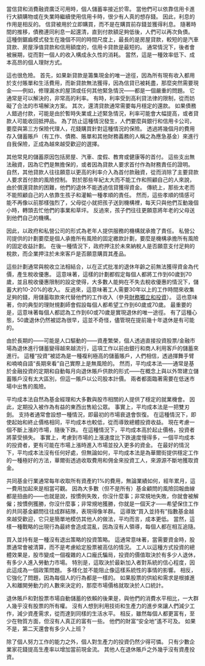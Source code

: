 當信貸和消費融資廣泛可用時，個人儲蓄率接近於零。
當他們可以依靠信用卡進行大額購物或在失業時繼續使用信用卡時，很少有人真的想存錢。
因此，利息的作用是相反的。
信貸被用於立即購買，而不是在購買前存錢並獲得利息。
隨著時間的推移，債務連同利息一起還清，直到付款額足夠低後，人們可以再次負債。
這種倒鋸齒模式發生在幾個不同的時間尺度上，最長的是房屋貸款，較短的是汽車貸款、房屋淨值貸款和信用額度的，信用卡貸款是最短的。
通常情況下，後者會被展期，從而對一個人的收入構成永久性的消耗。
當然，這是一種效率低下、成本高昂的個人理財方式。

這也很危險。
首先，如果新貸款是籌集現金的唯一途徑，因為所有現有收入都用於支付賬單和生活費用，而新貸款無法獲得，因為信貸已被耗盡，那麼突然需要現金——例如，修理漏水的屋頂或任何其他緊急情況——都是一個嚴重的問題。
它通常是可以解決的，非常高的利率。
有時，利率受到高利貸法律的限制，從而妨礙了合法的市場解決方案。
其次，還清貸款通常需要每月穩定的還款。
如果債務人錯過付款，可能是由於暫時失業或上述緊急情況，利率可能會大幅提高，或者貸款人可能收回抵押品。
為了防止這種情況發生，人們要麼與銀行和信用卡公司，要麼與第三方保險代理人，花錢購買針對這種情況的保險。
透過將幾個月的費用存入儲蓄賬戶（有工作、債務、賬單和其他財務義務的人稱之為應急基金）來進行自我保險，正成為越來越受歡迎的選擇。

其他常見的儲蓄原因包括房屋、汽車、度假、教育或健康等的首付。
這些支出無法融資，因為它們是無擔保的，或者因為貸款人要求首付作為財務責任的證明。
自然，其他貸款人往往願意以更高的利率介入為首付款融資，從而消除了主要貸款人要求首付款的風險控制。
對於那些年紀太大而不能工作和照顧自己的人來說，由於償還貸款的困難，他們的退休不能透過信貸獲得資金。
傳統上，那些太老而不能照顧自己的人依靠生孩子和灌輸一種孝順的責任。
然而，這些孝順的情感可能不再像以前那樣強烈了，父母從小就把孩子送到機構裡，每天只與他們互動幾個小時，轉頭去忙他們的事業和草坪。
反過來，孩子們往往更願意將年老的父母送到他們自己的機構。

因此，以政府和私營公司的形式為老年人提供服務的機構就承擔了責任。
私營公司提供的計劃要麼是個人承擔所有風險的固定繳款計劃，要麼是機構承擔所有風險的固定收益計劃。
在後一種情況下，政府押注於未來納稅人是否願意支付足夠的稅款，而企業押注於未來客戶是否願意購買其產品。

這些計劃通常與稅收立法相結合，以在正式批准的退休年齡之前無法獲得資金為代價，產生稅收優惠。
這意味著，這樣的計劃都假定每個人都將工作到60歲到70歲，並且稅收優惠限制的設定使得，大多數人能夠在不失去稅收優惠的情況下，儲蓄大約10-20%的收入。
反過來，這意味著工人需要30年以上的工作時間來收集足夠的錢，用儲蓄取款來代替他們的工作收入（參見[財務獨立和投資]()）。
這也意味著，你的典型的理財規劃師會假設每個人都希望工作到60歲或70歲。
最重要的是，這意味著每個人都認為工作到60或70歲是實現退休的唯一途徑。
有了這種心態，50歲退休仍然被認為很早，這並不奇怪，儘管現在提前幾十年退休是有可能的。

由於長期的——可能是人口驅動的——資產繁榮，個人透過直接投資股票/金融市場為退休進行儲蓄變得越來越流行，這項工作以前由銀行和商人利用客戶的儲蓄來進行。
這種“投資”被認為是一種複利極高的儲蓄賬戶，人們相信，透過揮舞手臂和喃喃自語“長期來看”自己實際上是無風險的。
然而，平均成本法——通常是基於金融投資的定期和自動每月向退休賬戶供款的形式——在概念上與以外幣建立儲蓄賬戶沒有太大區別，但這一賬戶以公司股本計價。
兩者都面臨著需要在低迷市場中出售的風險。

平均成本法自然為基金經理和大多數與股市相關的人提供了穩定的就業機會。
因此，定期投入被作為有益的東西出售給公眾。
事實上，平均成本法是一把雙刃劍。
支持者通常會設想一種情況，即最初的市場衰退會恢復。
在這種情況下，即使起始和終止價格相同，平均成本也較低，從而導致總體投資收益。
現在考慮一個不斷上漲的市場，隨後下跌。
在這種情況下，平均成本高於起止價格，投資者將蒙受損失。
事實上，考慮到市場的上漲速度比下跌速度慢得多，一個平均成本的投資者，更有可能在市場上漲時進入市場並投入更多的資金。
在最好的情況下，平均成本法沒有任何好處，但無論如何，平均成本法是為華爾街提供穩定工作的一種極好的方法，華爾街透過收取費用和佣金來投資工人，來源源不斷地獲取資金。

共同基金行業通常每年收取所有資產約1%的費用，無論業績如何，經年累月，這一費用加起來是相當可觀。
因為大多數（但不是所有）基金顧問的風險回報曲線都是扭曲的——也就是說，按慣例失敗，你沒什麼事；非常規地失敗，你就會被解僱；按慣例獲勝，你沒什麼事；非常規地獲勝，你就是一個天才——希望保住工作的共同基金顧問往往成群結隊，表現得像羊群。
這導致“買入並持有”指數基金越來越受歡迎，它只是簡單地模仿其他人的做法，平均而言，成本更低。
當然，這樣一種戰略的出現行為最終會造成混亂，因為沒有人領導，每個人都在相互追隨。

買入並持有是一種沒有退出策略的投資策略。
這通常意味著，當需要資金時，股票通常會被清算，而不是考慮給定股票被高估的情況。
工人以這種方式投資的總體效果是，股市變成一個複雜的人口龐氏騙局，投資的價值取決於有多少人退休，有多少人進入勞動力市場。
特別是，這取決於最新加入者對系統的信心程度，因此這成為一個政策問題。
多樣化並不能阻止像這樣系統性的事情的影響。
相反，它強化了問題，因為每個人的行為都是一樣的。
如果股票的供給和需求是根據進入和離開勞動力的人數來決定的，那麼市場價格就取決於人口統計。

退休賬戶和對股票市場自動儲蓄的依賴的後果是，與他們的消費水平相比，一大群人幾乎沒有股票的所有權。
沒有人想到利用技術和生產力的進步來讓人們減少工作，減少資產需求，從而達到同樣的生活水平。
相反，雖然每個人都更富有，至少在物質方面，但沒有人真正的富有一些。
他們的財富“安全地”遙不可及。
如果不是，第二天還會有多少人上班？

除了個人努力工作的能力之外，個人對生產力的投資仍然少得可憐。
只有少數企業家花錢提高生產率以增加當前現金流。
其他人在退休賬戶之外幾乎沒有資產投資。
